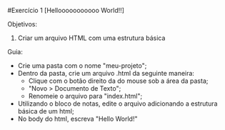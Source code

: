 #Exercício 1 [Hellooooooooooo World!!]

Objetivos:
 1. Criar um arquivo HTML com uma estrutura básica
 
Guia:
* Crie uma pasta com o nome "meu-projeto";
* Dentro da pasta, crie um arquivo .html da seguinte maneira:
    * Clique com o botão direito da do mouse sob a área da pasta;
    * "Novo > Documento de Texto";
    * Renomeie o arquivo para "index.html";
* Utilizando o bloco de notas, edite o arquivo adicionando a estrutura básica de um html;
* No body do html, escreva "Hello World!"
